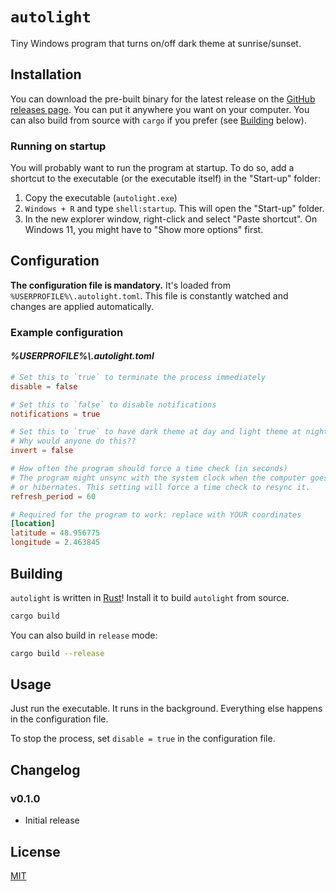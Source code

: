 # `autolight`

Tiny Windows program that turns on/off dark theme at sunrise/sunset.

## Installation

You can download the pre-built binary for the latest release on the
[GitHub releases page](https://github.com/nasso/autolight/releases). You can put
it anywhere you want on your computer. You can also build from source with
`cargo` if you prefer (see [Building](#building) below).

### Running on startup

You will probably want to run the program at startup. To do so, add a shortcut
to the executable (or the executable itself) in the "Start-up" folder:

1. Copy the executable (`autolight.exe`)
2. `Windows + R` and type `shell:startup`. This will open the "Start-up" folder.
3. In the new explorer window, right-click and select "Paste shortcut". On
   Windows 11, you might have to "Show more options" first.

## Configuration

**The configuration file is mandatory.** It's loaded from
`%USERPROFILE%\.autolight.toml`. This file is constantly watched and changes are
applied automatically.

### Example configuration

#### _%USERPROFILE%\\.autolight.toml_

```toml
# Set this to `true` to terminate the process immediately
disable = false

# Set this to `false` to disable notifications
notifications = true

# Set this to `true` to have dark theme at day and light theme at night
# Why would anyone do this??
invert = false

# How often the program should force a time check (in seconds)
# The program might unsync with the system clock when the computer goes to sleep
# or hibernates. This setting will force a time check to resync it.
refresh_period = 60

# Required for the program to work: replace with YOUR coordinates
[location]
latitude = 48.956775
longitude = 2.463845
```

## Building

`autolight` is written in [Rust](https://www.rust-lang.org/tools/install)!
Install it to build `autolight` from source.

```sh
cargo build
```

You can also build in `release` mode:

```sh
cargo build --release
```

## Usage

Just run the executable. It runs in the background. Everything else happens in
the configuration file.

To stop the process, set `disable = true` in the configuration file.

## Changelog

### v0.1.0

- Initial release

## License

[MIT](./LICENSE)
